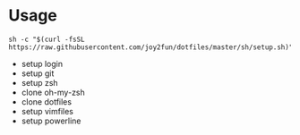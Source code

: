 Usage
========
```
sh -c "$(curl -fsSL https://raw.githubusercontent.com/joy2fun/dotfiles/master/sh/setup.sh)"
```

- setup login
- setup git
- setup zsh
- clone oh-my-zsh
- clone dotfiles
- setup vimfiles
- setup powerline
